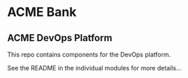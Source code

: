 # ACME Bank

## ACME DevOps Platform

This repo contains components for the DevOps platform.

See the README in the individual modules for more details...
